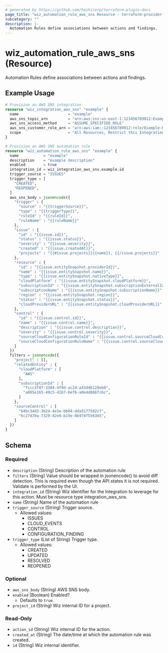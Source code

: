 ```yaml
---
# generated by https://github.com/hashicorp/terraform-plugin-docs
page_title: "wiz_automation_rule_aws_sns Resource - terraform-provider-wiz"
subcategory: ""
description: |-
  Automation Rules define associations between actions and findings.
---
```


# wiz_automation_rule_aws_sns (Resource)

Automation Rules define associations between actions and findings.

## Example Usage

```terraform
# Provision an AWS SNS integration
resource "wiz_integration_aws_sns" "example" {
  name                      = "example"
  aws_sns_topic_arn         = "arn:aws:sns:us-east-1:123456789012:Example"
  aws_sns_access_method     = "ASSUME_SPECIFIED_ROLE"
  aws_sns_customer_role_arn = "arn:aws:iam::123456789012:role/Example-Role"
  scope                     = "All Resources, Restrict this Integration to global roles only"
}

# Provision an AWS SNS automation rule
resource "wiz_automation_rule_aws_sns" "example" {
  name           = "example"
  description    = "example description"
  enabled        = true
  integration_id = wiz_integration_aws_sns.example.id
  trigger_source = "ISSUES"
  trigger_type = [
    "CREATED",
    "REOPENED",
  ]
  aws_sns_body = jsonencode({
    "trigger" : {
      "source" : "{{triggerSource}}",
      "type" : "{{triggerType}}",
      "ruleId" : "{{ruleId}}",
      "ruleName" : "{{ruleName}}"
    },
    "issue" : {
      "id" : "{{issue.id}}",
      "status" : "{{issue.status}}",
      "severity" : "{{issue.severity}}",
      "created" : "{{issue.createdAt}}",
      "projects" : "{{#issue.projects}}{{name}}, {{/issue.projects}}"
    },
    "resource" : {
      "id" : "{{issue.entitySnapshot.providerId}}",
      "name" : "{{issue.entitySnapshot.name}}",
      "type" : "{{issue.entitySnapshot.nativeType}}",
      "cloudPlatform" : "{{issue.entitySnapshot.cloudPlatform}}",
      "subscriptionId" : "{{issue.entitySnapshot.subscriptionExternalId}}",
      "subscriptionName" : "{{issue.entitySnapshot.subscriptionName}}",
      "region" : "{{issue.entitySnapshot.region}}",
      "status" : "{{issue.entitySnapshot.status}}",
      "cloudProviderURL" : "{{issue.entitySnapshot.cloudProviderURL}}"
    },
    "control" : {
      "id" : "{{issue.control.id}}",
      "name" : "{{issue.control.name}}",
      "description" : "{{issue.control.description}}",
      "severity" : "{{issue.control.severity}}",
      "sourceCloudConfigurationRuleId" : "{{issue.control.sourceCloudConfigurationRule.shortId}}",
      "sourceCloudConfigurationRuleName" : "{{issue.control.sourceCloudConfigurationRule.name}}"
    }
  })
  filters = jsonencode({
    "project" : [],
    "relatedEntity" : {
      "cloudPlatform" : [
        "AWS"
      ],
      "subscriptionId" : [
        "fccc3f07-3304-4f9d-ac2d-a43dd6128eb0",
        "a005e165-49c5-41b7-befb-a0e4d866fc6c",
      ]
    },
    "sourceControl" : [
      "b46c34d2-3624-4e1e-bb04-dda5177582c7",
      "6c27d70a-7329-42e9-b19e-0b974f556365",
    ]
  })
}
```

<!-- schema generated by tfplugindocs -->
## Schema

### Required

- `description` (String) Description of the automation rule
- `filters` (String) Value should be wrapped in jsonencode() to avoid diff detection. This is required even though the API states it is not required.  Validate is performed by the UI.
- `integration_id` (String) Wiz identifier for the Integration to leverage for this action. Must be resource type integration_aws_sns.
- `name` (String) Name of the automation rule
- `trigger_source` (String) Trigger source.
    - Allowed values: 
        - ISSUES
        - CLOUD_EVENTS
        - CONTROL
        - CONFIGURATION_FINDING
- `trigger_type` (List of String) Trigger type.
    - Allowed values: 
        - CREATED
        - UPDATED
        - RESOLVED
        - REOPENED

### Optional

- `aws_sns_body` (String) AWS SNS body.
- `enabled` (Boolean) Enabled?
    - Defaults to `true`.
- `project_id` (String) Wiz internal ID for a project.

### Read-Only

- `action_id` (String) Wiz internal ID for the action.
- `created_at` (String) The date/time at which the automation rule was created.
- `id` (String) Wiz internal identifier.
